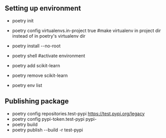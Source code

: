 ## Setting up environment
- poetry init
- poetry config virtualenvs.in-project true #make virtualenv in project dir instead of in poetry's virtualenv dir
- poetry install --no-root

- poetry shell #activate environment

- poetry add scikit-learn
- poetry remove scikit-learn

- poetry env list

## Publishing package
- poetry config repositories.test-pypi https://test.pypi.org/legacy
- poetry config pypi-token.test-pypi pypi-<TOKEN>
- poetry build
- poetry publish --build -r test-pypi
